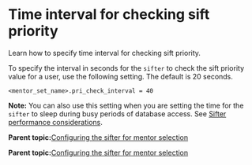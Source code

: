 # Time interval for checking sift priority

Learn how to specify time interval for checking sift priority.

To specify the interval in seconds for the `sifter` to check the sift priority value for a user, use the following setting. The default is 20 seconds.

```
<mentor_set_name>.pri_check_interval = 40
```

**Note:** You can also use this setting when you are setting the time for the `sifter` to sleep during busy periods of database access. See [Sifter performance considerations](pzn_sifter_performance_considerations.md).

**Parent topic:**[Configuring the sifter for mentor selection](../pzn/pzn_configure_sifter_mentor_selection.md)

**Parent topic:**[Configuring the sifter for mentor selection](../pzn/pzn_configure_sifter_mentor_selection.md)

